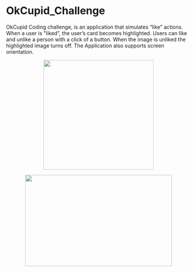 # OkCupid_Challenge
OkCupid Coding challenge, is an application that simulates “like” actions. When a user is "liked”, the user’s card becomes highlighted. Users can like and unlike a person with a click of a button. When the image is unliked the highlighted image turns off. The Application also supports screen orientation.


<p align="center">
<img src="https://user-images.githubusercontent.com/21040125/40685057-32934f32-6361-11e8-9053-d5b3f5274199.png" width="300">
</p>
<p align="center">
<img src="https://user-images.githubusercontent.com/21040125/40686483-7a9beac4-6365-11e8-95e8-21bf209e5e3b.png" width="400" height="250">
</p>
